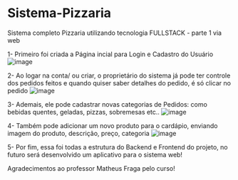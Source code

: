 # Sistema-Pizzaria
Sistema completo Pizzaria utilizando tecnologia FULLSTACK - parte 1 via web

1- Primeiro foi criada a Página incial para Login e Cadastro do Usuário
![image](https://user-images.githubusercontent.com/61145169/215184131-c74456e3-6c0e-4c5d-b1ec-a553c3dd1db1.png)

2- Ao logar na conta/ ou criar, o proprietário do sistema já pode ter controle dos pedidos feitos e quando quiser saber detalhes do pedido, é só clicar no pedido
![image](https://user-images.githubusercontent.com/61145169/215184306-65a4ccb5-706c-479d-81cc-53d049467e4b.png)

3- Ademais, ele pode cadastrar novas categorias de Pedidos: como bebidas quentes, geladas, pizzas, sobremesas etc..
![image](https://user-images.githubusercontent.com/61145169/215184450-47a552fd-a47b-4165-a109-0715751ba9d6.png)

4- Também pode adicionar um novo produto para o cardápio, enviando imagem do produto, descrição, preço, categoria
![image](https://user-images.githubusercontent.com/61145169/215184743-68822ee6-8968-4174-8c2a-a9c5960443ee.png)



5- Por fim, essa foi todas a estrutura do Backend e Frontend do projeto, no futuro será desenvolvido um aplicativo para o sistema web!



Agradecimentos ao professor Matheus Fraga pelo curso!
